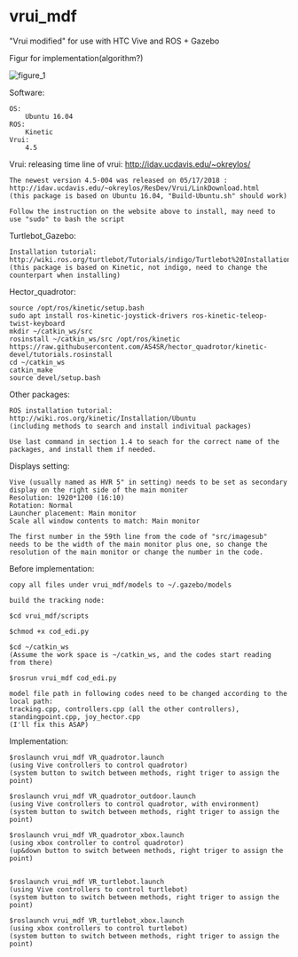 # vrui_mdf
"Vrui modified" for use with HTC Vive and ROS + Gazebo 


Figur for implementation(algorithm?)

![figure_1](https://user-images.githubusercontent.com/24307076/42660737-0c8e63b0-85fa-11e8-95ff-bbf9ec9a4d53.png)

Software:

	OS:
		Ubuntu 16.04
	ROS:
		Kinetic
	Vrui:
		4.5


Vrui:
	releasing time line of vrui: 
	http://idav.ucdavis.edu/~okreylos/

	The newest version 4.5-004 was released on 05/17/2018 :
	http://idav.ucdavis.edu/~okreylos/ResDev/Vrui/LinkDownload.html
	(this package is based on Ubuntu 16.04, "Build-Ubuntu.sh" should work)

	Follow the instruction on the website above to install, may need to use "sudo" to bash the script


Turtlebot_Gazebo:

	Installation tutorial: http://wiki.ros.org/turtlebot/Tutorials/indigo/Turtlebot%20Installation
	(this package is based on Kinetic, not indigo, need to change the counterpart when installing)

Hector_quadrotor:

	source /opt/ros/kinetic/setup.bash
	sudo apt install ros-kinetic-joystick-drivers ros-kinetic-teleop-twist-keyboard
	mkdir ~/catkin_ws/src
	rosinstall ~/catkin_ws/src /opt/ros/kinetic https://raw.githubusercontent.com/AS4SR/hector_quadrotor/kinetic-devel/tutorials.rosinstall
	cd ~/catkin_ws
	catkin_make
	source devel/setup.bash

Other packages:

	ROS installation tutorial: http://wiki.ros.org/kinetic/Installation/Ubuntu
	(including methods to search and install indivitual packages)

	Use last command in section 1.4 to seach for the correct name of the packages, and install them if needed.

Displays setting:
	
	Vive (usually named as HVR 5" in setting) needs to be set as secondary display on the right side of the main moniter
	Resolution: 1920*1200 (16:10)
	Rotation: Normal
	Launcher placement: Main monitor
	Scale all window contents to match: Main monitor

	The first number in the 59th line from the code of "src/imagesub" needs to be the width of the main monitor plus one, so change the resolution of the main monitor or change the number in the code.

	
Before implementation:

	copy all files under vrui_mdf/models to ~/.gazebo/models

	build the tracking node:

	$cd vrui_mdf/scripts
	
	$chmod +x cod_edi.py

	$cd ~/catkin_ws
	(Assume the work space is ~/catkin_ws, and the codes start reading from there)

	$rosrun vrui_mdf cod_edi.py

	model file path in following codes need to be changed according to the local path:
	tracking.cpp, controllers.cpp (all the other controllers), standingpoint.cpp, joy_hector.cpp
	(I'll fix this ASAP)

Implementation:
	
	$roslaunch vrui_mdf VR_quadrotor.launch
	(using Vive controllers to control quadrotor)
	(system button to switch between methods, right triger to assign the point)

	$roslaunch vrui_mdf VR_quadrotor_outdoor.launch
	(using Vive controllers to control quadrotor, with environment)
	(system button to switch between methods, right triger to assign the point)

	$roslaunch vrui_mdf VR_quadrotor_xbox.launch
	(using xbox controller to control quadrotor)
	(up&down button to switch between methods, right triger to assign the point)


	$roslaunch vrui_mdf VR_turtlebot.launch
	(using Vive controllers to control turtlebot)
	(system button to switch between methods, right triger to assign the point)

	$roslaunch vrui_mdf VR_turtlebot_xbox.launch
	(using xbox controllers to control turtlebot)
	(system button to switch between methods, right triger to assign the point)
